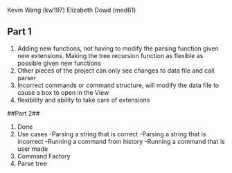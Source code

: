 Kevin Wang (kw197)
Elizabeth Dowd (med61)

## Part 1 ##
1. Adding new functions, not having to modify the parsing function given new extensions. Making the tree recursion function as flexible as possible given new functions
2. Other pieces of the project can only see changes to data file and call parser
3. Incorrect commands or command structure, will modify the data file to cause a box to open in the View
4. flexibility and ability to take care of extensions

##Part 2##
1. Done
2. Use cases
-Parsing a string that is correct
-Parsing a string that is incorrect
-Running a command from history
-Running a command that is user made
3. Command Factory
4. Parse tree
